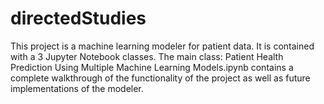 # directedStudies

This project is a machine learning modeler for patient data. It is contained with a 3 Jupyter Notebook classes. The main class: Patient Health Prediction Using Multiple Machine Learning Models.ipynb contains a complete walkthrough of the functionality of the project as well as future implementations of the modeler. 

